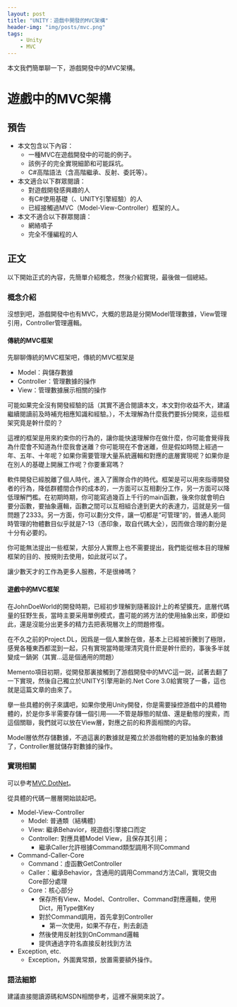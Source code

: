 ```yaml
---
layout: post
title: "UNITY：遊戲中開發的MVC架構"
header-img: "img/posts/mvc.png"
tags:
    - Unity
    - MVC
---
```


本文我們簡單聊一下，游戲開發中的MVC架構。

# 遊戲中的MVC架構

<!--more-->
## 預告

+ 本文包含以下內容：
    + 一種MVC在遊戲開發中的可能的例子。
    + 該例子的完全實現細節和可能踩坑。
    + C#高階語法（含高階繼承、反射、委託等）。
+ 本文適合以下群眾閱讀：
    + 對遊戲開發感興趣的人
    + 有C#使用基礎（、UNITY引擎經驗）的人
    + 已經接觸過MVC（Model-View-Controller）框架的人。
+ 本文不適合以下群眾閱讀：
    + 網絡噴子
    + 完全不懂編程的人

## 正文

以下開始正式的內容，先簡單介紹概念，然後介紹實現，最後做一個總結。

### 概念介紹

沒想到吧，游戲開發中也有MVC，大概的思路是分開Model管理數據，View管理引用，Controller管理邏輯。

#### 傳統的MVC框架

先聊聊傳統的MVC框架吧，傳統的MVC框架是
+ Model：與儲存數據
+ Controller：管理數據的操作
+ View：管理數據展示相關的操作

可能如果完全沒有開發經驗的話（其實不適合閱讀本文，本文對你收益不大，建議繼續閱讀前及時補充相應知識和經驗。），不太理解為什麼我們要拆分開來，這些框架究竟是幹什麼的？

這裡的框架是用來約束你的行為的，讓你能快速理解你在做什麼，你可能會覺得我為什麼會不知道為什麼我會迷離？你可能現在不會迷離，但是假如時間上經過一年、五年、十年呢？如果你需要管理大量系統邏輯和對應的底層實現呢？如果你是在別人的基礎上開展工作呢？你要重寫嗎？

軟件開發已經脫離了個人時代，進入了團隊合作的時代。框架是可以用來指導開發者的行為，降低群體間合作的成本的，一方面可以互相劃分工作，另一方面可以降低理解門檻。在初期時期，你可能寫過幾百上千行的main函數，後來你就會明白要分函數，要抽象邏輯，函數之間可以互相組合達到更大的表達力，這就是另一個問題了2333。另一方面，你可以劃分文件，讓一切都是“可管理”的，普通人能同時管理的物體數目似乎就是7-13（憑印象，取自代碼大全），因而做合理的劃分是十分有必要的。

你可能無法提出一些框架，大部分人實際上也不需要提出，我們能從根本目的理解框架的目的、按規則去使用，如此就可以了。

讓少數天才的工作為更多人服務，不是很棒嗎？

#### 遊戲中的MVC框架

在JohnDoeWorld的開發時期，已經初步理解到隨著設計上的希望擴充，底層代碼量的狂野生長，當時主要采用單例模式，盡可能的將方法的使用抽象出來，即便如此，還是沒能分出更多的精力去把表現層次上的問題修復。

在不久之前的Project.DL，因爲是一個人業餘在做，基本上已經被折騰到了極限，感覺各種東西都混到一起，只有實現當時能理清究竟什麽是幹什麽的，事後多半就變成一鍋粥（其實...這是個通用的問題）

Memento項目初期，從開發那裏接觸到了游戲開發中的MVC這一説，試著去翻了一下實現，然後自己獨立於UNITY引擎用新的.Net Core 3.0給實現了一番，這也就是這篇文章的由來了。

擧一些具體的例子來講吧，如果你使用Unity開發，你是需要操控游戲中的具體物體的，於是你多半需要存儲一個引用——不管是靜態的賦值、還是動態的搜索，而這個關聯，我們就可以放在View層，對應之前的和界面相關的内容。

Model層依然存儲數據，不過這裏的數據就是獨立於游戲物體的更加抽象的數據了，Controller層就儲存對數據的操作。


### 實現相關


可以參考[MVC.DotNet](https://github.com/Moons-Project/MVC.DotNet)。

從具體的代碼一層層開始談起吧。

+ Model-View-Controller
    + Model: 普通類（結構體）
    + View: 繼承Behavior，視遊戲引擎接口而定
    + Controller: 對應具體Model View，且保存其引用；
        + 繼承Caller允許根據Command類型調用不同Command
+ Command-Caller-Core
    + Command：虛函數GetController
    + Caller：繼承Behavior，含通用的調用Command方法Call，實現交由Core部分處理
    + Core：核心部分
        + 保存所有View、Model、Controller、Command對應邏輯，使用Dict，用Type做Key
        + 對於Command調用，首先拿到Controller
            + 第一次使用，如果不存在，則去創造
        + 然後使用反射找到OnCommand邏輯
        + 提供通過字符名直接反射找到方法
+ Exception, etc.
    + Exception，外圍異常類，放置需要額外操作。

### 語法細節

建議直接閱讀源碼和MSDN相關參考，這裡不展開來說了。

